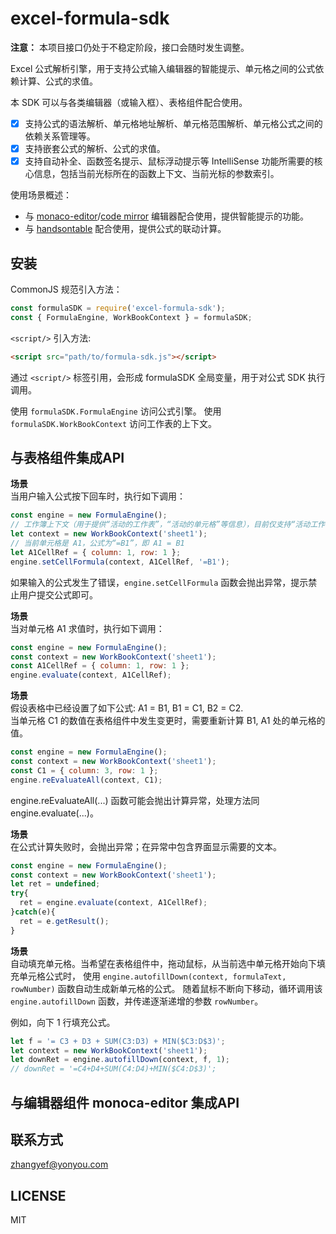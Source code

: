 # excel-formula-sdk

**注意：** 本项目接口仍处于不稳定阶段，接口会随时发生调整。

Excel 公式解析引擎，用于支持公式输入编辑器的智能提示、单元格之间的公式依赖计算、公式的求值。

本 SDK 可以与各类编辑器（或输入框）、表格组件配合使用。
- [x] 支持公式的语法解析、单元格地址解析、单元格范围解析、单元格公式之间的依赖关系管理等。
- [x] 支持嵌套公式的解析、公式的求值。
- [x] 支持自动补全、函数签名提示、鼠标浮动提示等 IntelliSense 功能所需要的核心信息，包括当前光标所在的函数上下文、当前光标的参数索引。

使用场景概述：
- 与 [monaco-editor](https://www.npmjs.com/package/monaco-editor)/[code mirror](https://www.npmjs.com/package/codemirror) 编辑器配合使用，提供智能提示的功能。
- 与 [handsontable](https://www.npmjs.com/package/handsontable) 配合使用，提供公式的联动计算。

## 安装

CommonJS 规范引入方法：
```js
const formulaSDK = require('excel-formula-sdk');
const { FormulaEngine, WorkBookContext } = formulaSDK;
```

`<script/>` 引入方法:
```html
<script src="path/to/formula-sdk.js"></script>
```

通过 `<script/>` 标签引用，会形成 formulaSDK 全局变量，用于对公式 SDK 执行调用。

使用 `formulaSDK.FormulaEngine` 访问公式引擎。
使用 `formulaSDK.WorkBookContext` 访问工作表的上下文。

## 与表格组件集成API

**场景**  
当用户输入公式按下回车时，执行如下调用：
```js
const engine = new FormulaEngine();
// 工作簿上下文（用于提供“活动的工作表”，“活动的单元格”等信息），目前仅支持“活动工作表”。
let context = new WorkBookContext('sheet1'); 
// 当前单元格是 A1，公式为“=B1”，即 A1 = B1
let A1CellRef = { column: 1, row: 1 }; 
engine.setCellFormula(context, A1CellRef, '=B1');
```

如果输入的公式发生了错误，`engine.setCellFormula` 函数会抛出异常，提示禁止用户提交公式即可。

**场景**  
当对单元格 A1 求值时，执行如下调用：
```js
const engine = new FormulaEngine();
const context = new WorkBookContext('sheet1');
const A1CellRef = { column: 1, row: 1 };
engine.evaluate(context, A1CellRef);
```

**场景**  
假设表格中已经设置了如下公式: A1 = B1, B1 = C1, B2 = C2.  
当单元格 C1 的数值在表格组件中发生变更时，需要重新计算 B1, A1 处的单元格的值。
```js
const engine = new FormulaEngine();
const context = new WorkBookContext('sheet1');
const C1 = { column: 3, row: 1 };
engine.reEvaluateAll(context, C1);
```

engine.reEvaluateAll(...) 函数可能会抛出计算异常，处理方法同 engine.evaluate(...)。

**场景**  
在公式计算失败时，会抛出异常；在异常中包含界面显示需要的文本。
```js
const engine = new FormulaEngine();
const context = new WorkBookContext('sheet1');
let ret = undefined;
try{
  ret = engine.evaluate(context, A1CellRef);
}catch(e){
  ret = e.getResult();
}
```

**场景**  
自动填充单元格。当希望在表格组件中，拖动鼠标，从当前选中单元格开始向下填充单元格公式时，
使用 `engine.autofillDown(context, formulaText, rowNumber)` 函数自动生成新单元格的公式。
随着鼠标不断向下移动，循环调用该 `engine.autofillDown` 函数，并传递逐渐递增的参数 `rowNumber`。

例如，向下 1 行填充公式。
```js
let f = '= C3 + D3 + SUM(C3:D3) + MIN($C3:D$3)';
let context = new WorkBookContext('sheet1');
let downRet = engine.autofillDown(context, f, 1);
// downRet = '=C4+D4+SUM(C4:D4)+MIN($C4:D$3)';
```



## 与编辑器组件 monoca-editor 集成API


## 联系方式
zhangyef@yonyou.com

## LICENSE
MIT

